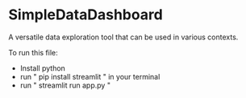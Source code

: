 # SimpleDataDashboard
 A versatile data exploration tool that can be used in various contexts.

 To run this file:
  - Install python
  - run " pip install streamlit " in your terminal
  - run " streamlit run app.py "
